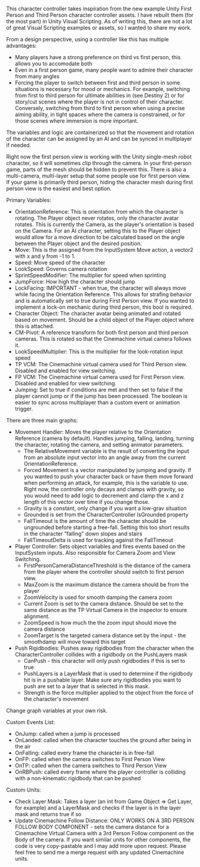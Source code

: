 This character controller takes inspiration from the new example Unity First Person and Third Person character controller assets. I have rebuilt them (for the most part) in Unity Visual Scripting. As of writing this, there are not a lot of great Visual Scripting examples or assets, so I wanted to share my work.

From a design perspective, using a controller like this has multiple advantages:
- Many players have a strong preference on third vs first person, this allows you to accomodate both
- Even in a first person game, many people want to admire their character from many angles
- Forcing the player to switch between first and third person in some situations is necessary for mood or mechanics. For example, switching from first to third person for ultimate abilities in (see Destiny 2) or for story/cut scenes where the player is not in control of their character. Conversely, switching from third to first person when using a precise aiming ability, in tight spaces where the camera is constrained, or for those scenes where immersion is more important.

The variables and logic are containerized so that the movement and rotation of the character can be assigned by an AI and can be synced in multiplayer if needed.

Right now the first person view is working with the Unity single-mesh robot character, so it will sometimes clip through the camera. In your first-person game, parts of the mesh should be hidden to prevent this. There is also a multi-camera, multi-layer setup that some people use for first person view. If your game is primarily third person, hiding the character mesh during first person view is the easiest and best option.

Primary Variables:
- OrientationReference: This is orientation from which the character is rotating. The Player object never rotates, only the character avatar rotates. This is currently the Camera, as the player's orientation is based on the Camera. For an AI character, setting this to the Player object would allow for a move direction to be calculated based on the angle between the Player object and the desired position.
- Move: This is the assigned from the InputSystem Move action, a vector2 with x and y from -1 to 1.
- Speed: Move speed of the character
- LookSpeed: Governs camera rotation
- SprintSpeedModifier: The multiplier for speed when sprinting
- JumpForce: How high the character should jump
- LockFacing: IMPORTANT - when true, the character will always move while facing the Orientation Reference. This allows for strafing behavior and is automatically set to true during First Person view. If you wanted to implement a lock-on mechanic during third person, this bool is required.
- Character Object: The character avatar being animated and rotated based on movement. Should be a child object of the Player object where this is attached.
- CM-Pivot: A reference transform for both first person and third person cameras. This is rotated so that the Cinemachine virtual camera follows it.
- LookSpeedMultiplier: This is the multiplier for the look-rotation input speed
- TP VCM: The Cinemachine virtual camera used for Third Person view. Disabled and enabled for view switching.
- FP VCM: The Cinemachine virtual camera used for First Person view. Disabled and enabled for view switching.
- Jumping: Set to true if conditions are met and then set to false if the player cannot jump or if the jump has been processed. The boolean is easier to sync across multiplayer than a custom event or animation trigger.

There are three main graphs:
- Movement Handler: Moves the player relative to the Orientation Reference (camera by default). Handles jumping, falling, landing, turning the character, rotating the camera, and setting animator parameters.
  - The RelativeMovement variable is the result of converting the input from an absolute input vector into an angle away from the current OrientationReference. 
  - Forced Movement is a vector manipulated by jumping and gravity. If you wanted to push your character back or have them move forward when performing an attack, for example, this is the variable to use. Right now, the controller only decays and clamps with gravity, so you would need to add logic to decrement and clamp the x and z length of this vector over time if you change those.
  - Gravity is a constant, only change if you want a low-grav situation
  - Grounded is set from the CharacterController IsGrounded property
  - FallTimeout is the amount of time the character should be ungrounded before starting a free-fall. Setting this too short results in the character "falling" down slopes and stairs
  - FallTimeoutDelta is used for tracking against the FallTimeout
- Player Controller: Sets object variables and fires events based on the InputSystem inputs. Also responsible for Camera Zoom and View Switching.
  - FirstPersonCameraDistanceThreshold is the distance of the camera from the player where the controller should switch to first person view.
  - MaxZoom is the maximum distance the camera should be from the player
  - ZoomVelocity is used for smooth damping the camera zoom
  - Current Zoom is set to the camera distance. Should be set to the same distance as the TP Virtual Camera in the inspector to ensure alignment.
  - ZoomSpeed is how much the the zoom input should move the camera distance
  - ZoomTarget is the targeted camera distance set by the input - the smoothdamp will move toward this target
- Push Rigidbodies: Pushes away rigidbodies from the character when the CharacterController collides with a rigidbody on the PushLayers mask
  - CanPush - this character will only push rigidbodies if this is set to true
  - PushLayers is a LayerMask that is used to determine if the rigidbody hit is in a pushable layer. Make sure any rigidbodies you want to push are set to a layer that is selected in this mask.
  - Strength is the force multiplier applied to the object from the force of the character's movement

Change graph variables at your own risk.

Custom Events List:
- OnJump: called when a jump is processed
- OnLanded: called when the character touches the ground after being in the air
- OnFalling: called every frame the character is in free-fall
- OnFP: called when the camera switches to First Person View
- OnTP: called when the camera switches to Third Person View
- OnRBPush: called every frame where the player controller is colliding with a non-kinematic rigidbody that can be pushed

Custom Units:
- Check Layer Mask: Takes a layer (an int from Game Object => Get Layer, for example) and a LayerMask and checks if the layer is in the layer mask and returns true if so
- Update Cinemachine Follow Distance: ONLY WORKS ON A 3RD PERSON FOLLOW BODY COMPONENT - sets the camera distance for a Cinemachine Virtual Camera with a 3rd Person Follow component on the Body of the camera. If you want similar units for other components, the code is very copy-pastable and I may add more upon request. Please feel free to send me a merge request with any updated Cinemachine units.

